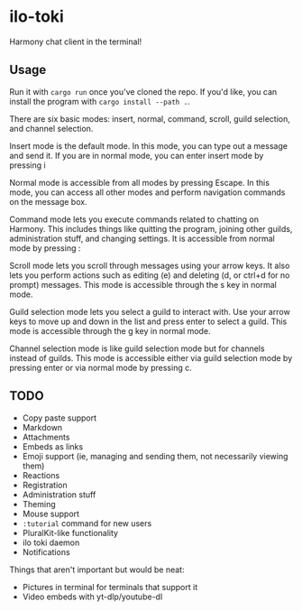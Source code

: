 # ilo-toki
Harmony chat client in the terminal!

## Usage
Run it with `cargo run` once you've cloned the repo. If you'd like, you can install the program with `cargo install --path .`.

There are six basic modes: insert, normal, command, scroll, guild selection, and channel selection.

Insert mode is the default mode. In this mode, you can type out a message and send it. If you are in normal mode, you can enter insert mode by pressing <key>i</key>

Normal mode is accessible from all modes by pressing <key>Escape</key>. In this mode, you can access all other modes and perform navigation commands on the message box.

Command mode lets you execute commands related to chatting on Harmony. This includes things like quitting the program, joining other guilds, administration stuff, and changing settings. It is accessible from normal mode by pressing <key>:</key>

Scroll mode lets you scroll through messages using your arrow keys. It also lets you perform actions such as editing (<key>e</key>) and deleting (<key>d</key>, or <key>ctrl+d</key> for no prompt) messages. This mode is accessible through the <key>s</key> key in normal mode.

Guild selection mode lets you select a guild to interact with. Use your arrow keys to move up and down in the list and press enter to select a guild. This mode is accessible through the <key>g</key> key in normal mode.

Channel selection mode is like guild selection mode but for channels instead of guilds. This mode is accessible either via guild selection mode by pressing enter or via normal mode by pressing <key>c</key>.

## TODO
 - Copy paste support
 - Markdown
 - Attachments
 - Embeds as links
 - Emoji support (ie, managing and sending them, not necessarily viewing them)
 - Reactions
 - Registration
 - Administration stuff
 - Theming
 - Mouse support
 - `:tutorial` command for new users
 - PluralKit-like functionality
 - ilo toki daemon
 - Notifications

Things that aren't important but would be neat:
 - Pictures in terminal for terminals that support it
 - Video embeds with yt-dlp/youtube-dl
